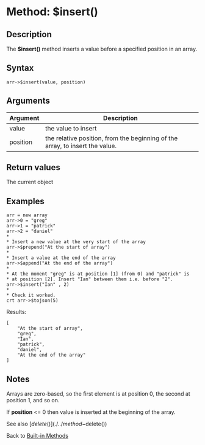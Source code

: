 # Method: $insert()

<PageHeader />

## Description

The **$insert()** method inserts a value before a specified position in an array.

## Syntax

```
arr->$insert(value, position) 
```

## Arguments

| Argument | Description |
| --- | --- |
| value | the value to insert |
| position | the relative position, from the beginning of the array, to insert the value. |

## Return values

The current object

## Examples

```
arr = new array
arr->0 = "greg"
arr->1 = "patrick"
arr->2 = "daniel"
*
* Insert a new value at the very start of the array
arr->$prepend("At the start of array")
*
* Insert a value at the end of the array
arr->$append("At the end of the array")
*
* At the moment "greg" is at position [1] (from 0) and "patrick" is
* at position [2]. Insert "Ian" between them i.e. before "2".
arr->$insert("Ian" , 2)
*
* Check it worked.
crt arr->$tojson(5)
```

Results:

```
[
    "At the start of array",
    "greg",
    "Ian",
    "patrick",
    "daniel",
    "At the end of the array"
]
```

## Notes

Arrays are zero-based, so the first element is at position 0, the second at position 1, and so on.

If **position** &lt;= 0 then value is inserted at the beginning of the array.

See also [$delete()](./../method-$delete())

Back to [Built-in Methods](./../dynamic-objects-built-in-methods/README.md)  
  
<PageFooter />
